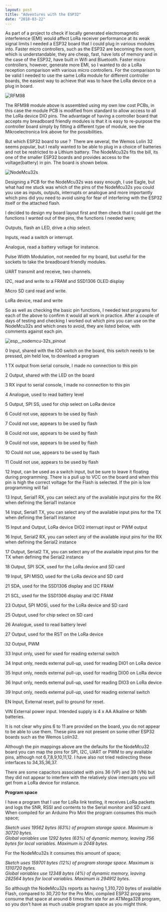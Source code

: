 ```yaml
---
layout: post
title: "Adventures with the ESP32"
date: "2018-03-22"
---
```


As part of a project to check if locally generated electromagnetic interference (EMI) would affect LoRa receiver performance at its weak signal limits I needed a ESP32 board that I could plug in various modules into. Faster micro controllers, such as the ESP32 are becoming the norm, which is understandable, they are cheap, fast, have lots of memory and in the case of the ESP32, have built in Wifi and Bluetooth. Faster micro controllers, however, generate more EMI, so I wanted to do a LoRa reception comparison with various micro controllers. For the comparison to be valid I needed to use the same LoRa module for different controller boards, the easiest way to achieve that was to have the LoRa device on a plug in board.

![RFM98](/images/RFM98_thumb.jpg "RFM98")

The RFM98 module above is assembled using my own low cost PCBs, in this case the module PCB is modified from standard to allow access to all the LoRa device DIO pins. The advantage of having a controller board that accepts my breadboard friendly modules is that it is easy to re-purpose the controller board simply by fitting a different type of module, see the Mikroelectronica link above for the possibilities.

But which ESP32 board to use ?  There are several, the Wemos Lolin 32 seems popular, but I really wanted to be able to plug in a choice of batteries and not be restricted to a Lithium battery. The NodeMcu32s fits the bill, its one of the smaller ESP32 boards and provides access to the voltage(battery) in pin. The board is shown below.

![NodeMcu32s](/images/NodeMcu32s_thumb.jpg "NodeMcu32s")

Designing a PCB for the NodeMcu32s was easy enough, I use Eagle, but what had me stuck was which of the pins of the NodeMcu32s you could you use as inputs, outputs, interrupts or analogue and more importantly which pins did you need to avoid using for fear of interfering with the ESP32 itself or the attached flash.

I decided to design my board layout first and then check that I could get the functions I wanted out of the pins, the functions I needed were;

Outputs, flash an LED, drive a chip select.

Inputs, read a switch or interrupt.

Analogue, read a battery voltage for instance.

Pulse Width Modulation, not needed for my board, but useful for the sockets to take the breadboard friendly modules.

UART transmit and receive, two channels.

I2C, read and write to a FRAM and SSD1306 OLED display

Micro SD card read and write.

LoRa device, read and write

So as well as checking the basic pin functions, I needed test programs for each of the above to confirm it would all work in practice. After a couple of days of testing and checking I worked out which pins you can use on the NodeMcu32s and which ones to avoid, they are listed below, with comments against each pin.

![esp__nodemcu-32s_pinout](/images/esp__nodemcu-32s_pinout_thumb.jpg "esp__nodemcu-32s_pinout")

0 Input, shared with the IO0 switch on the board, this switch needs to be pressed, pin held low, to download a program

1 TX output from serial console, I made no connection to this pin

2 Output, shared with the LED on the board

3 RX input to serial console, I made no connection to this pin

4 Analogue, used to read battery level

5 Output, SPI SS, used for chip select on LoRa device

6 Could not use, appears to be used by flash

7 Could not use, appears to be used by flash

8 Could not use, appears to be used by flash

9 Could not use, appears to be used by flash

10 Could not use, appears to be used by flash

11 Could not use, appears to be used by flash

12 Input, can be used as a switch input, but be sure to leave it floating during programming. There is a pull up to VCC on the board and when this pin is high the correct voltage for the Flash is selected. If the pin is low programming will fail

13 Input, Serial1 RX, you can select any of the available input pins for the RX when defining the Serial1 instance

14 Input, Serial1 TX, you can select any of the available input pins for the TX when defining the Serial1 instance

15 Input and Output, LoRa device DIO2 interrupt input or PWM output

16 Input, Serial2 RX, you can select any of the available input pins for the RX when defining the Serial2 instance

17 Output, Serial2 TX, you can select any of the available input pins for the TX when defining the Serial2 instance

18 Output, SPI SCK, used for the LoRa device and SD card

19 Input, SPI MISO, used for the LoRa device and SD card

21 SDA, used for the SSD1306 display and I2C FRAM

21 SCL, used for the SSD1306 display and I2C FRAM

23 Output, SPI MOSI, used for the LoRa device and SD card

25 Output, used for chip select on SD card

26 Analogue, used to read battery level

27 Output, used for the RST on the LoRa device

32 Output, PWM

33 Input only, used for used for reading external switch

34 Input only, needs external pull-up, used for reading DIO1 on LoRa device

35 Input only, needs external pull-up, used for reading DIO0 on LoRa device

36 Input only, needs external pull-up, used for reading DIO3 on LoRa device

39 Input only, needs external pull-up, used for reading external switch

EN Input, External reset, pull to ground for reset.

VIN External power input. Intended supply is 4 x AA Alkaline or NiMh batteries.

It is not clear why pins 6 to 11 are provided on the board, you do not appear to be able to use them. These pins are not present on some other ESP32 boards such as the Wemos Lolin32.

Although the pin mappings above are the defaults for the NodeMcu32 board you can map the pins for SPI, I2C, UART or PWM to any available pins, although not 6,7,8,9,10,11,12. I have also not tried redirecting these interfaces to 34,35,36,37.

There are some capacitors associated with pins 36 (VP) and 39 (VN) but they did not appear to interfere with the relatively slow interrupts you will get from a LoRa device for instance.

**Program space**

I have a program that I use for LoRa link testing, it receives LoRa packets and logs the SNR, RSSI and contents to the Serial monitor and SD card. When compiled for an Arduino Pro Mini the program consumes this much space;

_Sketch uses 19562 bytes (63%) of program storage space. Maximum is 30720 bytes.  
Global variables use 1292 bytes (63%) of dynamic memory, leaving 756 bytes for local variables. Maximum is 2048 bytes_.

For the NodeMcu32s it consumes this amount of space;

_Sketch uses 159701 bytes (12%) of program storage space. Maximum is 1310720 bytes.  
Global variables use 12348 bytes (4%) of dynamic memory, leaving 282564 bytes for local variables. Maximum is 294912 bytes._

So although the NodeMcu32s reports as having 1,310,720 bytes of available Flash, compared to 30,720 for the Pro Mini, compiled ESP32 programs consume that space at around 8 times the rate for an ATMega328 program, so you don’t have as much usable program space as you might think.
